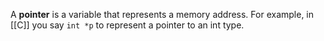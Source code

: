 A **pointer** is a variable that represents a memory address. For example, in [[C]] you say `int *p` to represent a pointer to an int type.